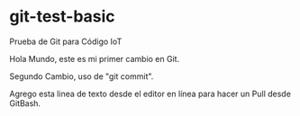 # git-test-basic
Prueba de Git para Código IoT

Hola Mundo, este es mi primer cambio en Git.

Segundo Cambio, uso de "git commit".

Agrego esta linea de texto desde el editor en línea para hacer un Pull desde GitBash.
